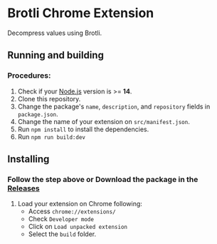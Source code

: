 # Brotli Chrome Extension

Decompress values using Brotli.

## Running and building

### Procedures:

1. Check if your [Node.js](https://nodejs.org/) version is >= **14**.
2. Clone this repository.
3. Change the package's `name`, `description`, and `repository` fields in `package.json`.
4. Change the name of your extension on `src/manifest.json`.
5. Run `npm install` to install the dependencies.
6. Run `npm run build:dev`

## Installing

### Follow the step above or Download the package in the [Releases](https://github.com/ricardotondello/brotli-chrome-extension/releases)
1. Load your extension on Chrome following:
   - Access `chrome://extensions/`
   - Check `Developer mode`
   - Click on `Load unpacked extension`
   - Select the `build` folder.
